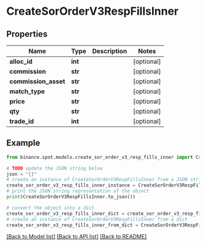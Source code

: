 # CreateSorOrderV3RespFillsInner


## Properties

Name | Type | Description | Notes
------------ | ------------- | ------------- | -------------
**alloc_id** | **int** |  | [optional] 
**commission** | **str** |  | [optional] 
**commission_asset** | **str** |  | [optional] 
**match_type** | **str** |  | [optional] 
**price** | **str** |  | [optional] 
**qty** | **str** |  | [optional] 
**trade_id** | **int** |  | [optional] 

## Example

```python
from binance.spot.models.create_sor_order_v3_resp_fills_inner import CreateSorOrderV3RespFillsInner

# TODO update the JSON string below
json = "{}"
# create an instance of CreateSorOrderV3RespFillsInner from a JSON string
create_sor_order_v3_resp_fills_inner_instance = CreateSorOrderV3RespFillsInner.from_json(json)
# print the JSON string representation of the object
print(CreateSorOrderV3RespFillsInner.to_json())

# convert the object into a dict
create_sor_order_v3_resp_fills_inner_dict = create_sor_order_v3_resp_fills_inner_instance.to_dict()
# create an instance of CreateSorOrderV3RespFillsInner from a dict
create_sor_order_v3_resp_fills_inner_from_dict = CreateSorOrderV3RespFillsInner.from_dict(create_sor_order_v3_resp_fills_inner_dict)
```
[[Back to Model list]](../README.md#documentation-for-models) [[Back to API list]](../README.md#documentation-for-api-endpoints) [[Back to README]](../README.md)


